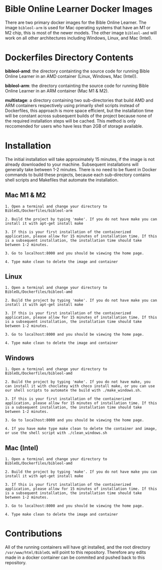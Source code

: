 # Bible Online Learner Docker Images
There are two primary docker images for the Bible Online Learner. The image ```bibleol-arm``` is used for Mac operating systems that have an M1 or M2 chip, this is most of the newer models. The other image ```bibleol-amd``` will work on all other architectures including Windows, Linux, and Mac (Intel).

# Dockerfiles Directory Contents

**bibleol-amd**: the directory containting the source code for running Bible Online Learner in an AMD container (Linux, Windows, Mac (Intel)).

**bibleol-arm**: the directory containting the source code for running Bible Online Learner in an ARM container (Mac M1 & M2).

**multistage**: a directory containing two sub-directories that build AMD and ARM containers respectively using primarily shell scripts instead of Dockerfiles, this approach is more space efficient, but the installation time will be constant across subsequent builds of the project because none of the required installation steps will be cached. This method is only reccomended for users who have less than 2GB of storage available.


# Installation
The initial installation will take approximately 15 minutes, if the image is not already downloaded to your machine. Subsequent installations will generally take between 1-2 minutes. There is no need to be fluent in Docker commands to build these projects, because each sub-directory contains shell scripts and Makefiles that automate the installation.

## Mac M1 & M2 
```
1. Open a terminal and change your directory to BibleOL/Dockerfiles/bibleol-arm

2. Build the project by typing 'make'. If you do not have make you can install it with apt-get install make

3. If this is your first installation of the containerized application, please allow for 15 minutes of installation time. If this is a subsequent installation, the installation time should take between 1-2 minutes.

3. Go to localhost:8000 and you should be viewing the home page.

4. Type make clean to delete the image and container
```

## Linux
```
1. Open a terminal and change your directory to BibleOL/Dockerfiles/bibleol-amd

2. Build the project by typing 'make'. If you do not have make you can install it with apt-get install make

3. If this is your first installation of the containerized application, please allow for 15 minutes of installation time. If this is a subsequent installation, the installation time should take between 1-2 minutes.

3. Go to localhost:8000 and you should be viewing the home page.

4. Type make clean to delete the image and container
```

## Windows
```
1. Open a terminal and change your directory to BibleOL/Dockerfiles/bibleol-amd

2. Build the project by typing 'make'. If you do not have make, you can install it with choclatey with choco install make, or you can use our shell scripts to automate the build with ./make_windows.sh.

3. If this is your first installation of the containerized application, please allow for 15 minutes of installation time. If this is a subsequent installation, the installation time should take between 1-2 minutes.

3. Go to localhost:8000 and you should be viewing the home page.

4. If you have make type make clean to delete the container and image, or use the shell script with ./clean_windows.sh
```

## Mac (Intel)
```
1. Open a terminal and change your directory to BibleOL/Dockerfiles/bibleol-amd

2. Build the project by typing 'make'. If you do not have make you can install it with apt-get install make

3. If this is your first installation of the containerized application, please allow for 15 minutes of installation time. If this is a subsequent installation, the installation time should take between 1-2 minutes.

3. Go to localhost:8000 and you should be viewing the home page.

4. Type make clean to delete the image and container
```


# Contributions
All of the running containers will have git installed, and the root directory ```/var/www/html/BibleOL``` will point to this repository. Therefore any edits made in a docker container can be commited and pushed back to this repository.